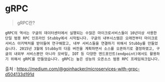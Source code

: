 # gRPC

> gRPC란?

    gRPC의 역사는 구글의 데이터센터에서 실행되는 수많은 마이크로서비스들이 10년이상 사용한 단일 범용 RPC 인프라인 Stubby에서 시작됩니다. 구글의 내부시스템은 오래전부터 마이크로서비스 아키텍처를 받아들여 연구해왔고, 내부 서비스들을 연결하기 위해서 Stubby를 만들었습니다. 2015년 3월에 Stubby의 다음 버전을 계획하면서 소스를 오픈하기로 결정하였고, 구글의 내외부 서비스뿐만 아니라 모바일, IOT 등 다양한 엔드포인트(endpoint)에서도 활용하기 위해서 gRPC를 만들었습니다. gRPC는 높은 성능의 오픈소스 범용 RPC 프레임워크입니다.


출처 : https://medium.com/@goinhacker/microservices-with-grpc-d504133d191d